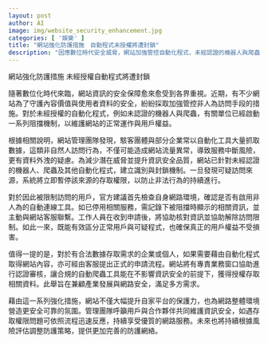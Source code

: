 ```yaml
---
layout: post
author: AI
image: img/website_security_enhancement.jpg
categories: [ '娛樂' ]
title: "網站強化防護措施　自動程式未授權將遭封鎖"
description: "因應數位時代安全威脅，網站加強管控自動化程式，未經認證的機器人與爬蟲將被識別並封鎖，以保護用戶資料與服務穩定。合規自動程式可透過申請流程獲授權存取，確保正常用戶權益並提升資訊安全。"
---
```

網站強化防護措施 未經授權自動程式將遭封鎖

隨著數位化時代來臨，網站資訊的安全保障愈來愈受到各界重視。近期，有不少網站為了守護內容價值與使用者資料的安全，紛紛採取加強管控非人為訪問手段的措施。對於未經授權的自動化程式，例如未認證的機器人與爬蟲，有關單位已經啟動一系列阻擋機制，以維護網站的正常運作與用戶權益。

根據相關說明，網站管理團隊發現，駭客團體與部分企業常以自動化工具大量抓取數據，這類非自然人訪問行為，不僅可能造成網站流量異常，導致服務中斷風險，更有資料外洩的疑慮。為減少潛在威脅並提升資訊安全品質，網站已針對未經認證的機器人、爬蟲及其他自動化程式，建立識別與封鎖機制。一旦發現可疑訪問來源，系統將立即暫停該來源的存取權限，以防止非法行為的持續進行。

對於因此被限制訪問的用戶，官方建議首先檢查自身網路環境，確認是否有啟用非人為的自動連線工具。如已停用相關服務，需記錄下被阻擋時顯示的相關資訊，並主動與網站客服聯繫。工作人員在收到申請後，將協助核對資訊並協助解除訪問限制。如此一來，既能有效區分正常用戶與可疑程式，也確保真正的用戶權益不受損害。

值得一提的是，對於有合法數據存取需求的企業或個人，如果需要藉由自動化程式取得網站內容，亦可經由客服提出正式的申請流程。網站將有專責業務窗口協助進行認證審核，讓合規的自動爬蟲工具能在不影響資訊安全的前提下，獲得授權存取相關資料。此舉旨在兼顧產業發展與網路安全，滿足多方需求。

藉由這一系列強化措施，網站不僅大幅提升自家平台的保護力，也為網路整體環境營造更安全可靠的氛圍。管理團隊呼籲用戶與合作夥伴共同維護資訊安全，如遇存取權限問題可依照流程迅速反應，持續享受優質的網路服務。未來也將持續根據風險評估調整防護策略，提供更加完善的防護網絡。